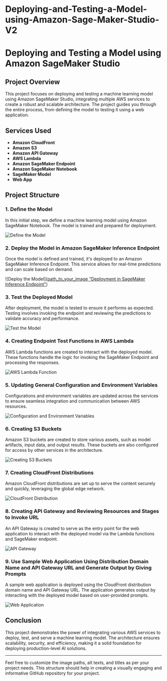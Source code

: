 # Deploying-and-Testing-a-Model-using-Amazon-Sage-Maker-Studio-V2

# Deploying and Testing a Model using Amazon SageMaker Studio

## Project Overview

This project focuses on deploying and testing a machine learning model using Amazon SageMaker Studio, integrating multiple AWS services to create a robust and scalable architecture. The project guides you through the entire process, from defining the model to testing it using a web application.

## Services Used

- **Amazon CloudFront**
- **Amazon S3**
- **Amazon API Gateway**
- **AWS Lambda**
- **Amazon SageMaker Endpoint**
- **Amazon SageMaker Notebook**
- **SageMaker Model**
- **Web App**

## Project Structure

### 1. Define the Model

In this initial step, we define a machine learning model using Amazon SageMaker Notebook. The model is trained and prepared for deployment.

![Define the Model]()

### 2. Deploy the Model in Amazon SageMaker Inference Endpoint

Once the model is defined and trained, it's deployed to an Amazon SageMaker Inference Endpoint. This service allows for real-time predictions and can scale based on demand.

![Deploy the Model]([path_to_your_image "Deployment in SageMaker Inference Endpoint"](https://github.com/KireetiChennuru/Deploying-and-Testing-a-Model-using-Amazon-Sage-Maker-Studio-/blob/main/projectimages/Deploy%20the%20model%20in%20Amazon%20SageMaker%20Inference%20Endpoint.jpg?raw=true))

### 3. Test the Deployed Model

After deployment, the model is tested to ensure it performs as expected. Testing involves invoking the endpoint and reviewing the predictions to validate accuracy and performance.

![Test the Model](path_to_your_image "Testing the Deployed Model")

### 4. Creating Endpoint Test Functions in AWS Lambda

AWS Lambda functions are created to interact with the deployed model. These functions handle the logic for invoking the SageMaker Endpoint and processing the responses.

![AWS Lambda Function](path_to_your_image "Creating Lambda Functions for Endpoint Testing")

### 5. Updating General Configuration and Environment Variables

Configurations and environment variables are updated across the services to ensure seamless integration and communication between AWS resources.

![Configuration and Environment Variables](path_to_your_image "Updating Configurations and Environment Variables")

### 6. Creating S3 Buckets

Amazon S3 buckets are created to store various assets, such as model artifacts, input data, and output results. These buckets are also configured for access by other services in the architecture.

![Creating S3 Buckets](path_to_your_image "S3 Buckets Configuration")

### 7. Creating CloudFront Distributions

Amazon CloudFront distributions are set up to serve the content securely and quickly, leveraging the global edge network.

![CloudFront Distribution](path_to_your_image "Setting Up CloudFront Distribution")

### 8. Creating API Gateway and Reviewing Resources and Stages to Invoke URL

An API Gateway is created to serve as the entry point for the web application to interact with the deployed model via the Lambda functions and SageMaker endpoint.

![API Gateway](path_to_your_image "API Gateway Configuration")

### 9. Use Sample Web Application Using Distribution Domain Name and API Gateway URL and Generate Output by Giving Prompts

A sample web application is deployed using the CloudFront distribution domain name and API Gateway URL. The application generates output by interacting with the deployed model based on user-provided prompts.

![Web Application](path_to_your_image "Sample Web Application Using CloudFront and API Gateway")

## Conclusion

This project demonstrates the power of integrating various AWS services to deploy, test, and serve a machine learning model. The architecture ensures scalability, security, and efficiency, making it a solid foundation for deploying production-level AI solutions.

---

Feel free to customize the image paths, alt texts, and titles as per your project needs. This structure should help in creating a visually engaging and informative GitHub repository for your project.
